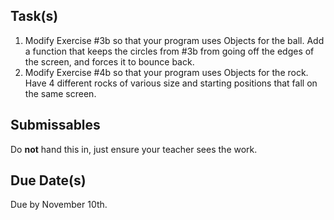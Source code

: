 Task(s)
-------
1. Modify Exercise #3b so that your program uses Objects for the ball.  Add a function that keeps the circles from #3b from going off the edges of the screen, and forces it to bounce back.
2. Modify Exercise #4b so that your program uses Objects for the rock. Have 4 different rocks of various size and starting positions that fall on the same screen.  

Submissables
------------
Do **not** hand this in, just ensure your teacher sees the work.

Due Date(s)
----------
Due by November 10th.
